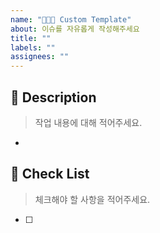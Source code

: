 ```yaml
---
name: "🧑🏻‍💻 Custom Template"
about: 이슈를 자유롭게 작성해주세요
title: ""
labels: ""
assignees: ""
---
```


## 📄 Description

> 작업 내용에 대해 적어주세요.

-

## 📌 Check List

> 체크해야 할 사항을 적어주세요.

- [ ]
